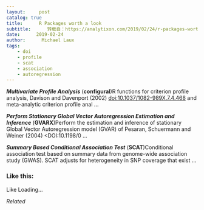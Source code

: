 ```yaml
---
layout:     post
catalog: true
title:      R Packages worth a look
subtitle:      转载自：https://analytixon.com/2019/02/24/r-packages-worth-a-look-1435/
date:      2019-02-24
author:      Michael Laux
tags:
    - doi
    - profile
    - scat
    - association
    - autoregression
---
```


***Multivariate Profile Analysis*** (**configural**)R functions for criterion profile analysis, Davison and Davenport (2002) <doi:10.1037/1082-989X.7.4.468> and meta-analytic criterion profile anal …

***Perform Stationary Global Vector Autoregression Estimation and Inference*** (**GVARX**)Perform the estimation and inference of stationary Global Vector Autoregression model (GVAR) of Pesaran, Schuermann and Weiner (2004) <DOI:10.1198/0 …

***Summary Based Conditional Association Test*** (**SCAT**)Conditional association test based on summary data from genome-wide association study (GWAS). SCAT adjusts for heterogeneity in SNP coverage that exist …





### Like this:

Like Loading...


*Related*

